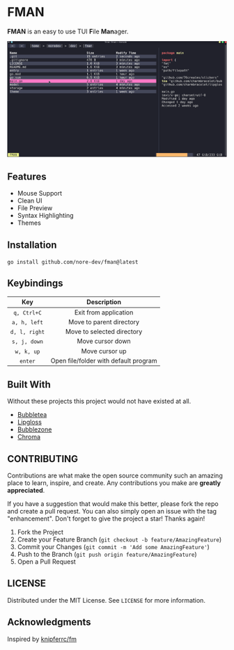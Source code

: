 # FMAN

**FMAN** is an easy to use TUI **F**ile **Man**ager.

![Preview](./fman.gif)

## Features

- Mouse Support
- Clean UI
- File Preview
- Syntax Highlighting
- Themes

## Installation

`go install github.com/nore-dev/fman@latest`

## Keybindings

|      Key      |              Description              |
|:-------------:|:-------------------------------------:|
|  `q, Ctrl+C`  |         Exit from application         |
|  `a, h, left` |        Move to parent directory       |
| `d, l, right` |       Move to selected directory      |
|  `s, j, down` |            Move cursor down           |
|   `w, k, up`  |             Move cursor up            |
|    `enter`    | Open file/folder with default program |

## Built With
Without these projects this project would not have existed at all.
- [Bubbletea]()
- [Lipgloss]()
- [Bubblezone]()
- [Chroma]()

## CONTRIBUTING

Contributions are what make the open source community such an amazing place to learn, inspire, and create. Any contributions you make are **greatly appreciated**.

If you have a suggestion that would make this better, please fork the repo and create a pull request. You can also simply open an issue with the tag "enhancement".
Don't forget to give the project a star! Thanks again!

1. Fork the Project
2. Create your Feature Branch (`git checkout -b feature/AmazingFeature`)
3. Commit your Changes (`git commit -m 'Add some AmazingFeature'`)
4. Push to the Branch (`git push origin feature/AmazingFeature`)
5. Open a Pull Request

## LICENSE
Distributed under the MIT License. See `LICENSE` for more information.

## Acknowledgments

Inspired by [knipferrc/fm](https://github.com/knipferrc/fm)
